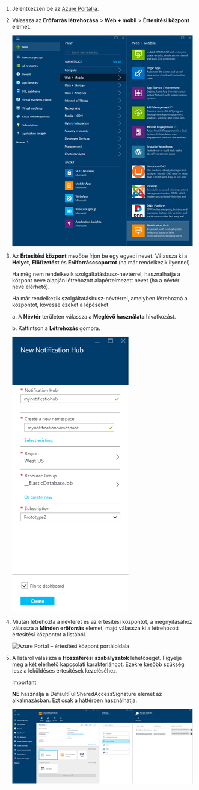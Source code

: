 

1. Jelentkezzen be az [Azure Portalra](https://portal.azure.com).

2. Válassza az **Erőforrás létrehozása** > **Web + mobil** > **Értesítési központ** elemet.
   
      ![Azure Portal – Értesítési központ létrehozása](./media/notification-hubs-portal-create-new-hub/notification-hubs-azure-portal-create.png)
      
3. Az **Értesítési központ** mezőbe írjon be egy egyedi nevet. Válassza ki a **Helyet**, **Előfizetést** és **Erőforráscsoportot** (ha már rendelkezik ilyennel). 
   
      Ha még nem rendelkezik szolgáltatásbusz-névtérrel, használhatja a központ neve alapján létrehozott alapértelmezett nevet (ha a névtér neve elérhető).
    
      Ha már rendelkezik szolgáltatásbusz-névtérrel, amelyben létrehozná a központot, kövesse ezeket a lépéseket

    a. A **Névtér** területen válassza a **Meglévő használata** hivatkozást. 
   
    b. Kattintson a **Létrehozás** gombra.
   
      ![Azure Portal – értesítési központ tulajdonságainak megadása](./media/notification-hubs-portal-create-new-hub/notification-hubs-azure-portal-settings.png)

4. Miután létrehozta a névteret és az értesítési központot, a megnyitásához válassza a **Minden erőforrás** elemet, majd válassza ki a létrehozott értesítési központot a listából. 
   
      ![Azure Portal – értesítési központ portáloldala](./media/notification-hubs-portal-create-new-hub/notification-hubs-azure-portal-resources.png)

5. A listáról válassza a **Hozzáférési szabályzatok** lehetőséget. Figyelje meg a két elérhető kapcsolati karakterláncot. Ezekre később szükség lesz a leküldéses értesítések kezeléséhez.

      >[!IMPORTANT]
      >**NE** használja a DefaultFullSharedAccessSignature elemet az alkalmazásban. Ezt csak a háttérben használhatja.
      >
   
      ![Azure Portal – értesítési központ kapcsolati karakterláncai](./media/notification-hubs-portal-create-new-hub/notification-hubs-connection-strings-portal.png)

